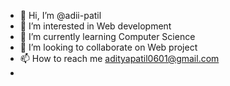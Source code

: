 - 👋 Hi, I’m @adii-patil
- 👀 I’m interested in Web development
- 🌱 I’m currently learning Computer Science 
- 💞️ I’m looking to collaborate on Web project
- 📫 How to reach me adityapatil0601@gmail.com
- 

<!---
adii-patil/adii-patil is a ✨ special ✨ repository because its `README.md` (this file) appears on your GitHub profile.
You can click the Preview link to take a look at your changes.
--->
